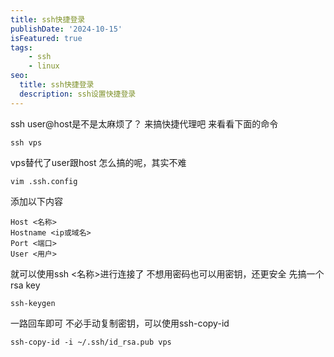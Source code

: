 ```yaml
---
title: ssh快捷登录
publishDate: '2024-10-15'
isFeatured: true
tags: 
    - ssh
    - linux
seo:
  title: ssh快捷登录
  description: ssh设置快捷登录
---
```

ssh user@host是不是太麻烦了？
来搞快捷代理吧
来看看下面的命令
```
ssh vps
```
vps替代了user跟host
怎么搞的呢，其实不难
```
vim .ssh.config
```
添加以下内容
```
Host <名称>
Hostname <ip或域名>
Port <端口>
User <用户>
```
就可以使用ssh <名称>进行连接了
不想用密码也可以用密钥，还更安全
先搞一个rsa key
```
ssh-keygen
```
一路回车即可
不必手动复制密钥，可以使用ssh-copy-id
```
ssh-copy-id -i ~/.ssh/id_rsa.pub vps
```
